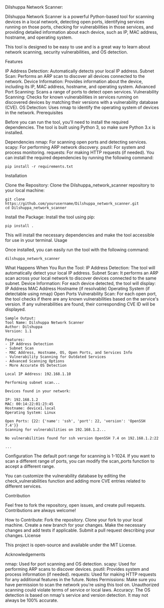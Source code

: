 Dilshuppa Network Scanner:

Dilshuppa Network Scanner is a powerful Python-based tool for scanning devices in a local network, detecting open ports, identifying services running on those ports, checking for vulnerabilities in those services, and providing detailed information about each device, such as IP, MAC address, hostname, and operating system.

This tool is designed to be easy to use and is a great way to learn about network scanning, security vulnerabilities, and OS detection.

Features

IP Address Detection: Automatically detects your local IP address.
Subnet Scan: Performs an ARP scan to discover all devices connected to the network.
Device Information: Provides information about the device, including its IP, MAC address, hostname, and operating system.
Advanced Port Scanning: Scans a range of ports to detect open services.
Vulnerability Scanning: Checks for known vulnerabilities in services running on discovered devices by matching their versions with a vulnerability database (CVE).
OS Detection: Uses nmap to identify the operating system of devices in the network.
Prerequisites

Before you can run the tool, you'll need to install the required dependencies. The tool is built using Python 3, so make sure Python 3.x is installed.

Dependencies
nmap: For scanning open ports and detecting services.
scapy: For performing ARP network discovery.
psutil: For system and process monitoring.
requests: For making HTTP requests (if needed).
You can install the required dependencies by running the following command:
```
pip install -r requirements.txt
```
Installation

Clone the Repository:
Clone the Dilshuppa_network_scanner repository to your local machine:
```
git clone https://github.com/yourusername/Dilshuppa_network_scanner.git
cd Dilshuppa_network_scanner
```
Install the Package:
Install the tool using pip:
```
pip install .
```
This will install the necessary dependencies and make the tool accessible for use in your terminal.
Usage

Once installed, you can easily run the tool with the following command:
```
dilshuppa_network_scanner

```
What Happens When You Run the Tool:
IP Address Detection: The tool will automatically detect your local IP address.
Subnet Scan: It performs an ARP scan across your local network to discover devices connected to the same subnet.
Device Information: For each device detected, the tool will display:
IP Address
MAC Address
Hostname (if resolvable)
Operating System (if detectable using nmap)
Open Ports
Vulnerability Scan: For each open port, the tool checks if there are any known vulnerabilities based on the service's version. If any vulnerabilities are found, their corresponding CVE ID will be displayed.
```
Sample Output:
Tool Name: Dilshuppa Network Scanner
Author: Dilshuppa
Version: 1.1

Features:
- IP Address Detection
- Subnet Scan
- MAC Address, Hostname, OS, Open Ports, and Services Info
- Vulnerability Scanning for Outdated Services
- Advanced Scanning Options
- More Accurate OS Detection

Local IP Address: 192.168.1.10

Performing subnet scan...

Devices found in your network:

IP: 192.168.1.2
MAC: 00:14:22:01:23:45
Hostname: device1.local
Operating System: Linux

Open Ports: {22: {'name': 'ssh', 'port': 22, 'version': 'OpenSSH 7.4'}}
Scanning for vulnerabilities on 192.168.1.2...

No vulnerabilities found for ssh version OpenSSH 7.4 on 192.168.1.2:22

...
```
Configuration
The default port range for scanning is 1-1024. If you want to scan a different range of ports, you can modify the scan_ports function to accept a different range.

You can customize the vulnerability database by editing the check_vulnerabilities function and adding more CVE entries related to different services.

Contribution

Feel free to fork the repository, open issues, and create pull requests. Contributions are always welcome!

How to Contribute:
Fork the repository.
Clone your fork to your local machine.
Create a new branch for your changes.
Make the necessary changes and add tests if applicable.
Submit a pull request describing your changes.
License

This project is open-source and available under the MIT License.

Acknowledgements

nmap: Used for port scanning and OS detection.
scapy: Used for performing ARP scans to discover devices.
psutil: Provides system and process information (if needed).
requests: Used for making HTTP requests for any additional features in the future.
Notes
Permissions: Make sure you have permission to scan the network you're using this tool on. Unauthorized scanning could violate terms of service or local laws.
Accuracy: The OS detection is based on nmap's service and version detection. It may not always be 100% accurate.
